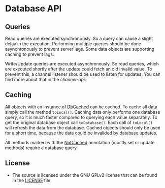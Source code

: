 # Database API

## Queries

Read queries are executed synchronously. So a query can cause a slight delay in the execution.
Performing multiple queries should be done asynchronously to prevent server lags. Some data objects are supporting
caching to prevent lags.

Write/Update queries are executed asynchronously. So read queries, which are executed shortly after the update could
fetch an old invalid value. To prevent this, a channel listener should be used to listen for updates. You can find more
about that in the _channel-api_.

## Caching

All objects with an instance of [DbCached] can be cached. To cache all data simply call the method
`toLocal()`. Caching data only performs one database query, so it is much faster compared to querying each value
separately. To get the original database object call `toDatabase()`. Each call of `toLocal()` will
refresh the data from the database. Cached objects should only be used for a short time, because the data could be
invalided by database updates.

All methods marked with the [NotCached] annotation (mostly set or update methods) require a database query.

[DbCached]: /src/main/java/de/timesnake/database/util/object/DbCached.java

[NotCached]: /src/main/java/de/timesnake/database/util/object/NotCached.java

## License

- The source is licensed under the GNU GPLv2 license that can be found in the [LICENSE](LICENSE) file.
